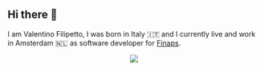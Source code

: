 ## Hi there 👋

I am Valentino Filipetto, I was born in Italy :it: and I currently live and work in Amsterdam 🇳🇱 as software developer for [Finaps](https://finaps.nl/). 

<p align="center">
  <img src="https://leetcard.jacoblin.cool/ValentinoFilipetto?theme=dark&font=Crimson%20Pro"/>
</p>





<!--
**ValentinoFilipetto/ValentinoFilipetto** is a ✨ _special_ ✨ repository because its `README.md` (this file) appears on your GitHub profile.

Here are some ideas to get you started:

- 🔭 I’m currently working on ...
- 🌱 I’m currently learning ...
- 👯 I’m looking to collaborate on ...
- 🤔 I’m looking for help with ...
- 💬 Ask me about ...
- 📫 How to reach me: ...
- 😄 Pronouns: ...
- ⚡ Fun fact: ...
-->
